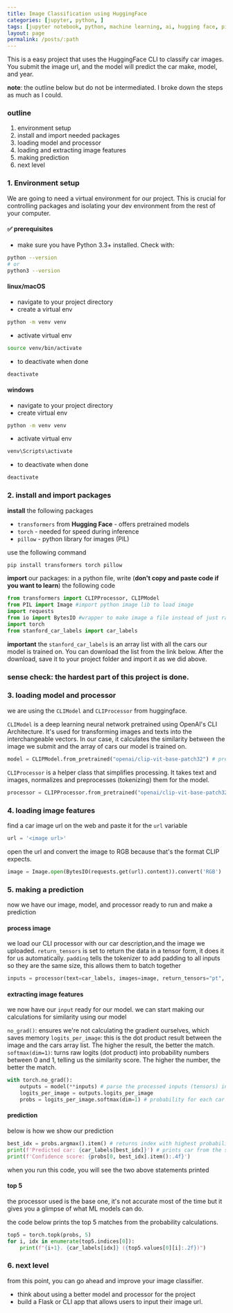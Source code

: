 ```yaml
---
title: Image Classification using HuggingFace
categories: [jupyter, python, ]
tags: [jupyter notebook, python, machine learning, ai, hugging face, pipeline]    # TAG names should always be lowercase
layout: page
permalink: /posts/:path
---
```

This is a easy project that uses the HuggingFace CLI to classify car images. You submit the image url, and the model will predict the car make, model, and year.

**note**: the outline below but do not be intermediated. I broke down the steps as much as I could.


### outline
1. environment setup
2. install and import needed packages
3. loading model and processor
4. loading and extracting image features
5. making prediction
6. next level

### 1. Environment setup
We are going to need a virtual environment for our project. This is crucial for controlling packages and isolating your dev environment from the rest of your computer.

#### ✅ prerequisites
- make sure you have Python 3.3+ installed. Check with:
```bash
python --version
# or
python3 --version
```

#### linux/macOS

- navigate to your project directory
- create a virtual env
```bash
python -m venv venv
```

- activate virtual env
```bash
source venv/bin/activate
```

- to deactivate when done
```bash
deactivate
```

#### windows
- navigate to your project directory
- create virtual env
```bash
python -m venv venv
```

- activate virtual env
```bash
venv\Scripts\activate
```

- to deactivate when done
```bash
deactivate 
```

### 2. install and import packages
**install** the following packages
- `transformers` from **Hugging Face** - offers pretrained models
- `torch` - needed for speed during inference
- `pillow` - python library for images (PIL)

use the following command
```bash
pip install transformers torch pillow
```
**import** our packages: in a python file, write (**don't copy and paste code if you want to learn**) the following code
```python
from transformers import CLIPProcessor, CLIPModel
from PIL import Image #import python image lib to load image
import requests
from io import BytesIO #wrapper to make image a file instead of just raw
import torch
from stanford_car_labels import car_labels
```

**important** the `stanford_car_labels` is an array list with all the cars our model is trained on. You can download the list from the link below. After the download, save it to your project folder and import it as we did above.

### sense check: the hardest part of this project is done.

### 3. loading model and processor
we are using the `CLIModel` and `CLIProcessor` from huggingface.

`CLIModel` is a deep learning neural network pretrained using OpenAI's CLI Architecture. It's used for transforming images and texts into the interchangeable vectors. In our case, it calculates the similarity between the image we submit and the array of cars our model is trained on.
```python
model = CLIPModel.from_pretrained("openai/clip-vit-base-patch32") # pretrained model
```

`CLIProcessor` is a helper class that simplifies processing. It takes text and images, normalizes and preprocesses (tokenizing) them for the model.
```python
processor = CLIPProcessor.from_pretrained("openai/clip-vit-base-patch32") # base model processor
```

### 4. loading image features
find a car image url on the web and paste it for the `url` variable
```python
url = '<image url>'
```
open the url and convert the image to RGB because that's the format CLIP expects.
```python
image = Image.open(BytesIO(requests.get(url).content)).convert('RGB')
```

### 5. making a prediction
now we have our image, model, and processor ready to run and make a prediction

#### process image
we load our CLI processor with our car description,and the image we uploaded. `return_tensors` is set to return the data in a tensor form, it does it for us automatically. `padding` tells the tokenizer to add padding to all inputs so they are the same size, this allows them to batch together
```python
inputs = processor(text=car_labels, images=image, return_tensors="pt", padding=True)
```

#### extracting image features
we now have our `input` ready for our model. we can start making our calculations for similarity using our model

`no_grad()`: ensures we're not calculating the gradient ourselves, which saves memory
`logits_per_image`: this is the dot product result between the image and the cars array list. The higher the result, the better the match.
`softmax(dim=1)`: turns raw logits (dot product) into probability numbers between 0 and 1, telling us the similarity score. The higher the number, the better the match.
```python
with torch.no_grad():
    outputs = model(**inputs) # parse the processed inputs (tensors) into the model to get the raw predictions
    logits_per_image = outputs.logits_per_image  
    probs = logits_per_image.softmax(dim=1) # probability for each car label to image
```

#### prediction
below is how we show our prediction
```python
best_idx = probs.argmax().item() # returns index with highest probability score
print(f'Predicted car: {car_labels[best_idx]}') # prints car from the select index
print(f'Confidence score: {probs[0, best_idx].item():.4f}') 
```

when you run this code, you will see the two above statements printed

#### top 5
the processor used is the base one, it's not accurate most of the time but it gives you a glimpse of what ML models can do.

the code below prints the top 5 matches from the probability calculations.

```python
top5 = torch.topk(probs, 5)
for i, idx in enumerate(top5.indices[0]):
    print(f"{i+1}. {car_labels[idx]} ({top5.values[0][i]:.2f})")
```

### 6. next level
from this point, you can go ahead and improve your image classifier.
- think about using a better model and processor for the project
- build a Flask or CLI app that allows users to input their image url.